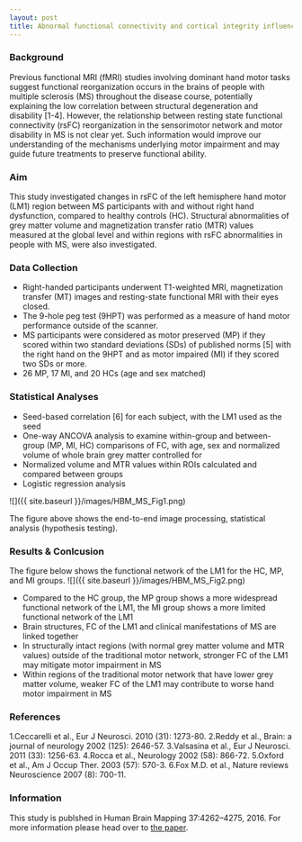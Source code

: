 ```yaml
---
layout: post
title: Abnormal functional connectivity and cortical integrity influence dominant hand motor disability in multiple sclerosis: a multimodal analysis
---
```


### Background

Previous functional MRI (fMRI) studies involving dominant hand motor tasks suggest  functional reorganization occurs in the brains of people with multiple sclerosis (MS) throughout the disease course, potentially explaining the low correlation between structural degeneration and disability [1-4]. However, the relationship between resting state functional connectivity (rsFC) reorganization in the sensorimotor network and motor disability in MS is not clear yet. Such information would improve our understanding of the mechanisms underlying motor impairment and may guide future treatments to preserve functional ability. 

### Aim
This study investigated changes in rsFC of the left hemisphere hand motor (LM1) region between MS participants with and without right hand dysfunction, compared to healthy controls (HC). Structural abnormalities of grey matter volume and magnetization transfer ratio (MTR) values measured at the global level and within regions with rsFC abnormalities in people with MS, were also investigated.

### Data Collection
* Right-handed participants underwent T1-weighted MRI, magnetization transfer (MT) images and resting-state functional MRI with their eyes closed. 
* The 9-hole peg test (9HPT) was performed as a measure of hand motor performance outside of the scanner. 
* MS participants were considered as motor preserved (MP) if they scored within two standard deviations (SDs) of published norms [5] with the right hand on the 9HPT and as motor impaired (MI) if they scored two SDs or more. 
* 26 MP, 17 MI, and 20 HCs (age and sex matched) 

### Statistical Analyses
* Seed-based correlation [6] for each subject, with the LM1 used as the seed
* One-way ANCOVA analysis to examine within-group and between-group (MP, MI, HC) comparisons of FC, with age, sex and normalized volume of whole brain grey matter controlled for 
* Normalized volume and MTR values within ROIs calculated and compared between groups
* Logistic regression analysis

![]({{ site.baseurl }}/images/HBM_MS_Fig1.png)

The figure above shows the end-to-end image processing, statistical analysis (hypothesis testing).

### Results & Conlcusion

The figure below shows the functional network of the LM1 for the HC, MP, and MI groups. 
![]({{ site.baseurl }}/images/HBM_MS_Fig2.png)

* Compared to the HC group, the MP group shows a more widespread functional network of the LM1, the MI group shows a more limited functional network of the LM1
* Brain structures, FC of the LM1 and clinical manifestations of MS are linked together
* In structurally intact regions (with normal grey matter volume and MTR values) outside of the traditional motor network, stronger FC of the LM1 may mitigate motor impairment in MS
* Within regions of the traditional motor network that have lower grey matter volume, weaker FC of the LM1 may contribute to worse hand motor impairment in MS

### References

1.Ceccarelli  et al., Eur J Neurosci. 2010 (31): 1273-80.
2.Reddy et al., Brain: a journal of neurology 2002  (125): 2646-57.
3.Valsasina et al., Eur J Neurosci. 2011 (33): 1256-63.
4.Rocca et al., Neurology 2002 (58): 866-72.
5.Oxford et al., Am J Occup Ther. 2003 (57): 570-3.
6.Fox M.D. et al., Nature reviews Neuroscience 2007 (8): 700-11.

### Information

This study is publshed in Human Brain Mapping 37:4262–4275, 2016. For more information please head over to [the paper](http://onlinelibrary.wiley.com/doi/10.1002/hbm.23307/full).
